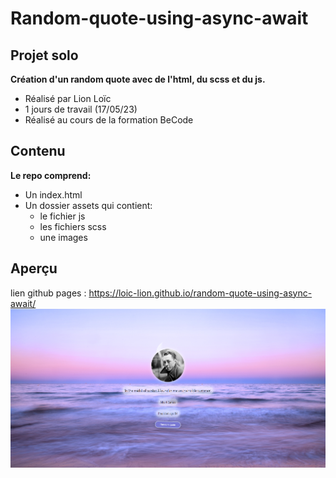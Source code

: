 # Random-quote-using-async-await
## Projet solo
__Création d'un random quote avec de l'html, du scss et du js.__
* Réalisé par Lion Loïc
* 1 jours de travail (17/05/23)
* Réalisé au cours de la formation BeCode
## Contenu
__Le repo comprend:__
* Un index.html
* Un dossier assets qui contient:
   * le fichier js
   * les fichiers scss
   * une images 
## Aperçu
lien github pages : https://loic-lion.github.io/random-quote-using-async-await/
 ![alt tag](https://github.com/Loic-lion/random-quote-using-async-await/blob/main/assets/img/screenshot.png?raw=true)

